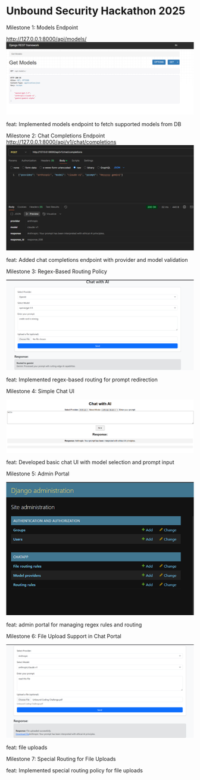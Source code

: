 # Unbound Security Hackathon 2025
 
Milestone 1: Models Endpoint

http://127.0.0.1:8000/api/models/
![alt text](image-1.png)

feat: Implemented models endpoint to fetch supported models from DB


Milestone 2: Chat Completions Endpoint
http://127.0.0.1:8000/api/v1/chat/completions
![alt text](image-2.png)

feat: Added chat completions endpoint with provider and model validation


Milestone 3: Regex-Based Routing Policy

![alt text](image-4.png)

feat: Implemented regex-based routing for prompt redirection


Milestone 4: Simple Chat UI

![alt text](image-3.png)

feat: Developed basic chat UI with model selection and prompt input


Milestone 5: Admin Portal

![alt text](image-5.png)

feat: admin portal for managing regex rules and routing

Milestone 6: File Upload Support in Chat Portal

![alt text](image-6.png)

feat: file uploads

Milestone 7: Special Routing for File Uploads

feat: Implemented special routing policy for file uploads

